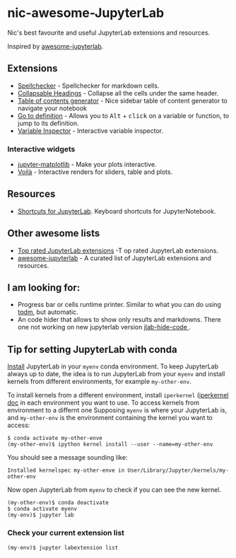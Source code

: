 # nic-awesome-JupyterLab
Nic's best favourite and useful JupyterLab extensions and resources. 

Inspired by [awesome-jupyterlab](https://github.com/mauhai/awesome-jupyterlab). 


## Extensions
- [Spellchecker](https://github.com/ijmbarr/jupyterlab_spellchecker) - Spellchecker for markdown cells.
- [Collapsable Headings](https://github.com/aquirdTurtle/Collapsible_Headings) - Collapse all the cells under the same header.
- [Table of contents generator](https://github.com/jupyterlab/jupyterlab-toc) - Nice sidebar table of content generator to navigate your notebook
- [Go to definition](https://github.com/krassowski/jupyterlab-go-to-definition) - Allows you to <kbd>Alt</kbd> + <kbd>click</kbd> on a variable or function, to jump to its definition.
- [Variable Inspector](https://github.com/lckr/jupyterlab-variableInspector) - Interactive variable inspector.

### Interactive widgets
- [jupyter-matplotlib](https://github.com/matplotlib/jupyter-matplotlib) - Make your plots interactive.
- [Voilà](https://github.com/voila-dashboards/voila) - Interactive renders for sliders, table and plots.

## Resources
- [Shortcuts for JupyterLab](https://gist.github.com/kidpixo/f4318f8c8143adee5b40#file-jupyter_shortcuts-md). 
Keyboard shortcuts for JupyterNotebook.

## Other awesome lists
- [Top rated JupyterLab extensions](https://awesomeopensource.com/projects/jupyterlab-extension) -T op rated JupyterLab extensions.
- [awesome-jupyterlab](https://github.com/mauhai/awesome-jupyterlab) - A curated list of JupyterLab extensions and resources.



## I am looking for:
- Progress bar or cells runtime printer. Similar to what you can do using [tqdm](https://github.com/tqdm/tqdm), but automatic.
- An code hider that allows to show only results and markdowns. There one not working on new jupyterlab version
[jlab-hide-code ](https://github.com/AixViPMaP/jlab-hide-code).


## Tip for setting JupyterLab with conda
[Install](https://jupyterlab.readthedocs.io/en/stable/getting_started/installation.html) JupyterLab in your `myenv` conda environment. To keep JupyterLab always up to date, the idea is to run JupyterLab from your `myenv` and install kernels from different environments, for example `my-other-env`.

To install kernels from a different environment, install `iperkernel` ([iperkernel doc](https://ipython.readthedocs.io/en/stable/install/kernel_install.html) in each environment you want to use.
To access kernels from environment to a differnt one
Supposing `myenv` is where your JupyterLab is, and `my-other-env` is the environment containing the kernel you want to access:

    $ conda activate my-other-enve
    (my-other-env)$ ipython kernel install --user --name=my-other-env

You should see a message sounding like: 

    Installed kernelspec my-other-enve in User/Library/Jupyter/kernels/my-other-env

Now open JupyterLab from `myenv` to check if you can see the new kernel.

    (my-other-env)$ conda deactivate
    $ conda activate myenv
    (my-env)$ jupyter lab

### Check your current extension list
    (my-env)$ jupyter labextension list







